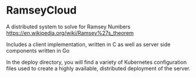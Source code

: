 # RamseyCloud

A distributed system to solve for Ramsey Numbers https://en.wikipedia.org/wiki/Ramsey%27s_theorem

Includes a client implementation, written in C as well as server side components written in Go

In the deploy directory, you will find a variety of Kubernetes configuration files used to create a highly available, distributed deployment of the server.
